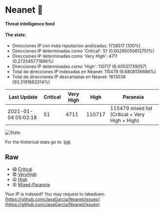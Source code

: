 # Neanet :hocho:
#### Threat intelligence feed
#### The stats:

- Direcciones IP con mala reputacion analizadas: 1728517 (100%)
- Direcciones IP determinadas como 'Critical':  51 (0.00295050612751%)
- Direcciones IP determinadas como 'Very High':  4711 (0.272545771896%)
- Direcciones IP determinadas como 'High':  110717 (6.40531739057)
- Total de direcciones IP indexadas en Neanet:  115479 (6.6808136686%)
- Total de direcciones IP descartadas en Neanet:  1613038 (93.3191863314%)

| Last Update | Critical | Very High | High | Paranoia |
| --- | --- | --- | --- | --- |
| 2021-01-04 05:02:18 | 51 | 4711 | 110717 | 115479 mixed list (Critical + Very High + High)|

![Stats](https://docs.google.com/spreadsheets/d/e/2PACX-1vSnaNMIXVabIpDJjufMlzH7poXnshF3mgd8Is1g9ytUEzVsP5my4Trn8f-xkoLLQ38xpL3HtmUexLo6/pubchart?oid=501124687&format=image)

For the historical stats go to: [link](/stats.csv)
## Raw
- :scream: [Critical](https://raw.githubusercontent.com/JavaGarcia/Neanet/master/blacklists/neanet_critical.txt)
- :fearful: [VeryHigh](https://raw.githubusercontent.com/JavaGarcia/Neanet/master/blacklists/neanet_veryHigh.txtt)
- :frowning: [High](https://raw.githubusercontent.com/JavaGarcia/Neanet/master/blacklists/neanet_high.txt)
- :dizzy_face: [Mixed-Paranoia](https://raw.githubusercontent.com/JavaGarcia/Neanet/master/blacklists/neanet_all.txt)


Your IP is indexed? You may request to takedown. [https://github.com/JavaGarcia/Neanet/issues](https://github.com/JavaGarcia/Neanet/issues)




























































































































































































































































































































































































































































































































































































































































































































































































































































































































































































































































































































































































































































































































































































































































































































































































































































































































































































































































































































































































































































































































































































































































































































































































































































































































































































































































































































































































































































































































































































































































































































































































































































































































































































